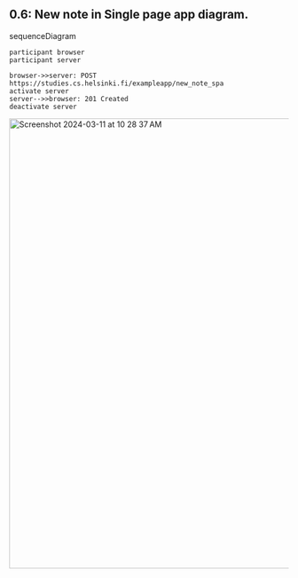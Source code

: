 ## 0.6: New note in Single page app diagram.
sequenceDiagram

    participant browser
    participant server

    browser->>server: POST https://studies.cs.helsinki.fi/exampleapp/new_note_spa
    activate server
    server-->>browser: 201 Created
    deactivate server

<img width="811" alt="Screenshot 2024-03-11 at 10 28 37 AM" src="https://github.com/Inesh-Reddy/part-0/assets/52624669/27d12203-785b-49d9-882f-e94efdae5df5">
